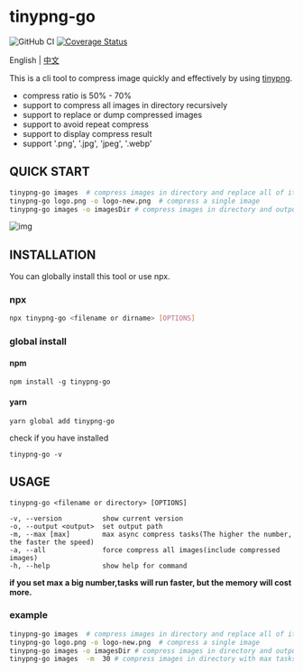 # tinypng-go

![GitHub CI](https://github.com/jaluik/tinypng-go/actions/workflows/publish.yml/badge.svg) [![Coverage Status](https://coveralls.io/repos/github/jaluik/tinypng-go/badge.svg?branch=master)](https://coveralls.io/github/jaluik/tinypng-go?branch=master)

English | [中文](README_CN.md)

This is a cli tool to compress image quickly and effectively by using [tinypng](https://tinypng.com/).

- compress ratio is 50% - 70%
- support to compress all images in directory recursively
- support to replace or dump compressed images
- support to avoid repeat compress
- support to display compress result
- support '.png', '.jpg', 'jpeg', '.webp'

## QUICK START

```sh
tinypng-go images  # compress images in directory and replace all of it.
tinypng-go logo.png -o logo-new.png  # compress a single image
tinypng-go images -o imagesDir # compress images in directory and output to images in new directory
```

![img](public/show.gif)

## INSTALLATION

You can globally install this tool or use npx.

### npx

```sh
npx tinypng-go <filename or dirname> [OPTIONS]
```

### global install

#### npm

```
npm install -g tinypng-go
```

#### yarn

```
yarn global add tinypng-go
```

check if you have installed

```
tinypng-go -v
```

## USAGE

`tinypng-go <filename or directory> [OPTIONS]`

```
-v, --version          show current version
-o, --output <output>  set output path
-m, --max [max]        max async compress tasks(The higher the number, the faster the speed)
-a, --all              force compress all images(include compressed images)
-h, --help             show help for command
```

**if you set max a big number,tasks will run faster, but the memory will cost more.**

### example

```sh
tinypng-go images  # compress images in directory and replace all of it.
tinypng-go logo.png -o logo-new.png  # compress a single image
tinypng-go images -o imagesDir # compress images in directory and output to images in new
tinypng-go images  -m  30 # compress images in directory with max tasks 30
```
